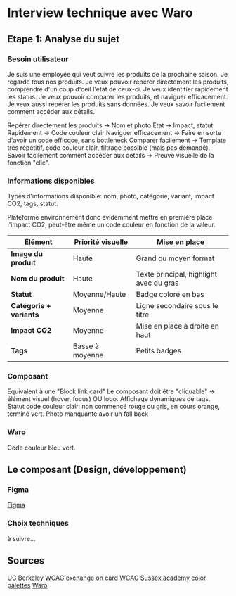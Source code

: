# Interview technique avec Waro

## Etape 1: Analyse du sujet

### Besoin utilisateur

Je suis une employée qui veut suivre les produits de la prochaine saison. Je regarde tous nos produits. Je veux pouvoir repérer directement les produits,
comprendre d'un coup d'oeil l'état de ceux-ci. Je veux identifier rapidement les status. Je veux pouvoir comparer les produits, et naviguer efficacement. Je veux aussi repérer les produits sans données. Je veux savoir facilement comment accéder aux détails.

Repérer directement les produits -> Nom et photo
Etat -> Impact, statut
Rapidement -> Code couleur clair
Naviguer efficacement -> Faire en sorte d'avoir un code efficqce, sans bottleneck
Comparer facilement -> Template très répétitif, code couleur clair, filtrage possible (mais pas demandé).
Savoir facilement comment accéder aux détails -> Preuve visuelle de la fonction "clic".

### Informations disponibles

Types d'informations disponible: nom, photo, catégorie, variant, impact CO2, tags, statut.

Plateforme environnement donc évidemment mettre en première place l'impact CO2, peut-être même un code couleur en fonction de la valeur.

| Élément                  | Priorité visuelle | Mise en place                           |
| ------------------------ | ----------------- | --------------------------------------- |
| **Image du produit**     | Haute             | Grand ou moyen format                   |
| **Nom du produit**       | Haute             | Texte principal, highlight avec du gras |
| **Statut**               | Moyenne/Haute     | Badge coloré en bas                     |
| **Catégorie + variants** | Moyenne           | Ligne secondaire sous le titre          |
| **Impact CO2**           | Moyenne           | Mise en place à droite en haut          |
| **Tags**                 | Basse à moyenne   | Petits badges                           |

### Composant

Equivalent à une "Block link card"
Le composant doit être "cliquable" -> élément visuel (hover, focus) OU logo.
Affichage dynamiques de tags.
Statut code couleur clair: non commencé rouge ou gris, en cours orange, terminé vert.
Photo manquante avoir un fall back

### Waro

Code couleur bleu vert.

## Le composant (Design, développement)

### Figma

[Figma](https://www.figma.com/design/qaDJGENKb1X1TaskDZcpdl/Waro-interview?node-id=0-1&m=dev&t=ipRL7Wx4qzrcoFeG-1)

### Choix techniques

à suivre...

## Sources

[UC Berkeley](https://dap.berkeley.edu/web-a11y-basics/accessible-card-ui-component-patterns)
[WCAG exchange on card](https://ux.stackexchange.com/questions/118719/wcag-aa-compliance-and-card-patterns)
[WCAG](https://design-system.w3.org/components/cards.html)
[Sussex academy color palettes](https://www.sussex.ac.uk/tel/resource/tel_website/accessiblecontrast/?q=FFFFFF~003b49~1d4289~94a596~e56db1~d3273e~00bfb2~d6d2c4~ffc845~dc582a~41b6e6~1b365d~be84a3~5d3754~7da1c4~f2c75c~d0d3d4~007a78~000000)
[Waro](https://www.waro.io)
